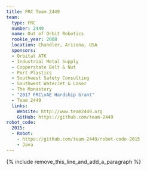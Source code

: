 ```yaml
---
title: FRC Team 2449
team:
  type: FRC
  number: 2449
  name: Out of Orbit Robotics
  rookie_year: 2008
  location: Chandler, Arizona, USA
  sponsors:
  - Orbital ATK
  - Industrial Metal Supply
  - Copperstate Bolt & Nut
  - Port Plastics
  - Southwest Safety Consulting
  - Southwest WaterJet & Laser
  - The Monastery
  - "2017 FRC\xAE Hardship Grant"
  - Team 2449
  links:
    Website: http://www.team2449.org
    GitHub: https://github.com/team-2449
robot_code:
  2015:
  - Robot:
    - https://github.com/team-2449/robot-code-2015
    - Java
---
```


{% include remove_this_line_and_add_a_paragraph %}